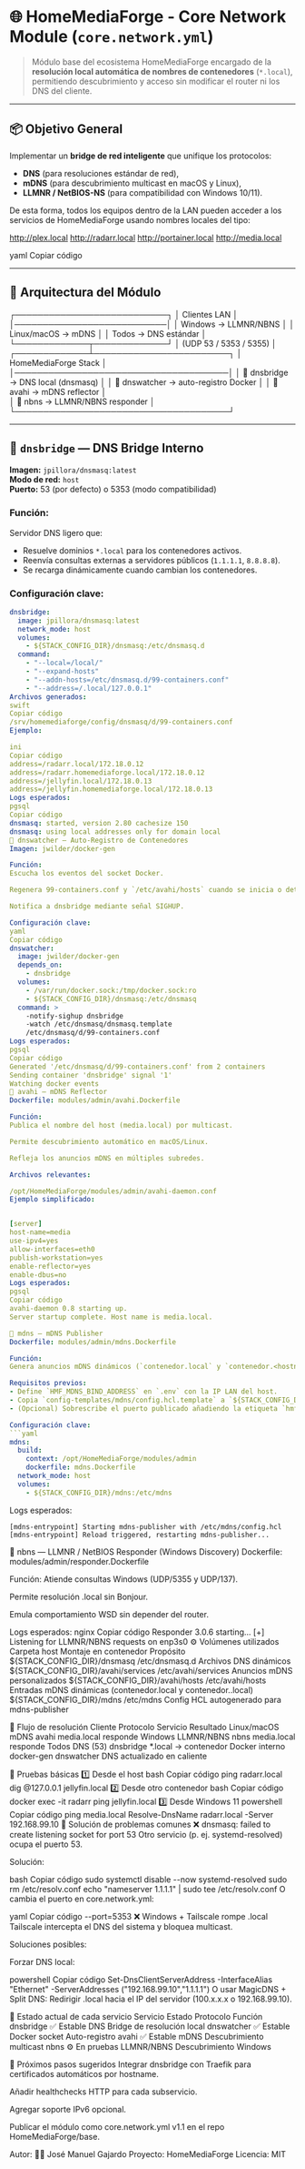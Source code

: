 # 🌐 HomeMediaForge - Core Network Module (`core.network.yml`)

> Módulo base del ecosistema HomeMediaForge encargado de la **resolución local automática de nombres de contenedores** (`*.local`), permitiendo descubrimiento y acceso sin modificar el router ni los DNS del cliente.

---

## 📦 Objetivo General

Implementar un **bridge de red inteligente** que unifique los protocolos:
- **DNS** (para resoluciones estándar de red),
- **mDNS** (para descubrimiento multicast en macOS y Linux),
- **LLMNR / NetBIOS-NS** (para compatibilidad con Windows 10/11).

De esta forma, todos los equipos dentro de la LAN pueden acceder a los servicios de HomeMediaForge usando nombres locales del tipo:

http://plex.local
http://radarr.local
http://portainer.local
http://media.local

yaml
Copiar código

---

## 🧱 Arquitectura del Módulo

┌───────────────────────────┐
│ Clientes LAN │
│───────────────────────────│
│ Windows → LLMNR/NBNS │
│ Linux/macOS → mDNS │
│ Todos → DNS estándar │
└─────────────┬─────────────┘
│
(UDP 53 / 5353 / 5355)
│
┌─────────────┴────────────────────────┐
│ HomeMediaForge Stack                 │
│──────────────────────────────────────│
│ 🧠 dnsbridge → DNS local (dnsmasq)   │
│ 🧩 dnswatcher → auto-registro Docker │
│ 📣 avahi → mDNS reflector            │          
│ 💬 nbns → LLMNR/NBNS responder       │
└──────────────────────────────────────┘


---

## 🧠 `dnsbridge` — DNS Bridge Interno

**Imagen:** `jpillora/dnsmasq:latest`  
**Modo de red:** `host`  
**Puerto:** 53 (por defecto) o 5353 (modo compatibilidad)

### Función:
Servidor DNS ligero que:
- Resuelve dominios `*.local` para los contenedores activos.
- Reenvía consultas externas a servidores públicos (`1.1.1.1`, `8.8.8.8`).
- Se recarga dinámicamente cuando cambian los contenedores.

### Configuración clave:
```yaml
dnsbridge:
  image: jpillora/dnsmasq:latest
  network_mode: host
  volumes:
    - ${STACK_CONFIG_DIR}/dnsmasq:/etc/dnsmasq.d
  command:
    - "--local=/local/"
    - "--expand-hosts"
    - "--addn-hosts=/etc/dnsmasq.d/99-containers.conf"
    - "--address=/.local/127.0.0.1"
Archivos generados:
swift
Copiar código
/srv/homemediaforge/config/dnsmasq/d/99-containers.conf
Ejemplo:

ini
Copiar código
address=/radarr.local/172.18.0.12
address=/radarr.homemediaforge.local/172.18.0.12
address=/jellyfin.local/172.18.0.13
address=/jellyfin.homemediaforge.local/172.18.0.13
Logs esperados:
pgsql
Copiar código
dnsmasq: started, version 2.80 cachesize 150
dnsmasq: using local addresses only for domain local
🧩 dnswatcher — Auto-Registro de Contenedores
Imagen: jwilder/docker-gen

Función:
Escucha los eventos del socket Docker.

Regenera 99-containers.conf y `/etc/avahi/hosts` cuando se inicia o detiene un contenedor.

Notifica a dnsbridge mediante señal SIGHUP.

Configuración clave:
yaml
Copiar código
dnswatcher:
  image: jwilder/docker-gen
  depends_on:
    - dnsbridge
  volumes:
    - /var/run/docker.sock:/tmp/docker.sock:ro
    - ${STACK_CONFIG_DIR}/dnsmasq:/etc/dnsmasq
  command: >
    -notify-sighup dnsbridge
    -watch /etc/dnsmasq/dnsmasq.template
    /etc/dnsmasq/d/99-containers.conf
Logs esperados:
pgsql
Copiar código
Generated '/etc/dnsmasq/d/99-containers.conf' from 2 containers
Sending container 'dnsbridge' signal '1'
Watching docker events
📣 avahi — mDNS Reflector
Dockerfile: modules/admin/avahi.Dockerfile

Función:
Publica el nombre del host (media.local) por multicast.

Permite descubrimiento automático en macOS/Linux.

Refleja los anuncios mDNS en múltiples subredes.

Archivos relevantes:

/opt/HomeMediaForge/modules/admin/avahi-daemon.conf
Ejemplo simplificado:


[server]
host-name=media
use-ipv4=yes
allow-interfaces=eth0
publish-workstation=yes
enable-reflector=yes
enable-dbus=no
Logs esperados:
pgsql
Copiar código
avahi-daemon 0.8 starting up.
Server startup complete. Host name is media.local.

📡 mdns — mDNS Publisher
Dockerfile: modules/admin/mdns.Dockerfile

Función:
Genera anuncios mDNS dinámicos (`contenedor.local` y `contenedor.<hostname>.local`) con `mdns-publisher`, eliminando la necesidad de crear archivos `.service` a mano.

Requisitos previos:
- Define `HMF_MDNS_BIND_ADDRESS` en `.env` con la IP LAN del host.
- Copia `config-templates/mdns/config.hcl.template` a `${STACK_CONFIG_DIR}/mdns/config.hcl.template`.
- (Opcional) Sobrescribe el puerto publicado añadiendo la etiqueta `hmf.mdns.port=<puerto>` al contenedor.

Configuración clave:
```yaml
mdns:
  build:
    context: /opt/HomeMediaForge/modules/admin
    dockerfile: mdns.Dockerfile
  network_mode: host
  volumes:
    - ${STACK_CONFIG_DIR}/mdns:/etc/mdns
```

Logs esperados:
```text
[mdns-entrypoint] Starting mdns-publisher with /etc/mdns/config.hcl
[mdns-entrypoint] Reload triggered, restarting mdns-publisher...
```
💬 nbns — LLMNR / NetBIOS Responder (Windows Discovery)
Dockerfile: modules/admin/responder.Dockerfile

Función:
Atiende consultas Windows (UDP/5355 y UDP/137).

Permite resolución .local sin Bonjour.

Emula comportamiento WSD sin depender del router.

Logs esperados:
nginx
Copiar código
Responder 3.0.6 starting...
[+] Listening for LLMNR/NBNS requests on enp3s0
⚙️ Volúmenes utilizados
Carpeta host	Montaje en contenedor	Propósito
${STACK_CONFIG_DIR}/dnsmasq	/etc/dnsmasq.d	Archivos DNS dinámicos
${STACK_CONFIG_DIR}/avahi/services	/etc/avahi/services	Anuncios mDNS personalizados
${STACK_CONFIG_DIR}/avahi/hosts	/etc/avahi/hosts	Entradas mDNS dinámicas (contenedor.local y contenedor.<hostname>.local)
${STACK_CONFIG_DIR}/mdns	/etc/mdns	Config HCL autogenerado para mdns-publisher

🧩 Flujo de resolución
Cliente	Protocolo	Servicio	Resultado
Linux/macOS	mDNS	avahi	media.local responde
Windows	LLMNR/NBNS	nbns	media.local responde
Todos	DNS (53)	dnsbridge	*.local → contenedor
Docker interno	docker-gen	dnswatcher	DNS actualizado en caliente

🚀 Pruebas básicas
1️⃣ Desde el host
bash
Copiar código
ping radarr.local
dig @127.0.0.1 jellyfin.local
2️⃣ Desde otro contenedor
bash
Copiar código
docker exec -it radarr ping jellyfin.local
3️⃣ Desde Windows 11
powershell
Copiar código
ping media.local
Resolve-DnsName radarr.local -Server 192.168.99.10
🧰 Solución de problemas comunes
❌ dnsmasq: failed to create listening socket for port 53
Otro servicio (p. ej. systemd-resolved) ocupa el puerto 53.

Solución:

bash
Copiar código
sudo systemctl disable --now systemd-resolved
sudo rm /etc/resolv.conf
echo "nameserver 1.1.1.1" | sudo tee /etc/resolv.conf
O cambia el puerto en core.network.yml:

yaml
Copiar código
--port=5353
❌ Windows + Tailscale rompe .local
Tailscale intercepta el DNS del sistema y bloquea multicast.

Soluciones posibles:

Forzar DNS local:

powershell
Copiar código
Set-DnsClientServerAddress -InterfaceAlias "Ethernet" -ServerAddresses ("192.168.99.10","1.1.1.1")
O usar MagicDNS + Split DNS:
Redirigir .local hacia el IP del servidor (100.x.x.x o 192.168.99.10).

🏁 Estado actual de cada servicio
Servicio	Estado	Protocolo	Función
dnsbridge	✅ Estable	DNS	Bridge de resolución local
dnswatcher	✅ Estable	Docker socket	Auto-registro
avahi	✅ Estable	mDNS	Descubrimiento multicast
nbns	⚙️ En pruebas	LLMNR/NBNS	Descubrimiento Windows

🧩 Próximos pasos sugeridos
 Integrar dnsbridge con Traefik para certificados automáticos por hostname.

 Añadir healthchecks HTTP para cada subservicio.

 Agregar soporte IPv6 opcional.

 Publicar el módulo como core.network.yml v1.1 en el repo HomeMediaForge/base.

Autor:
🧑‍💻 José Manuel Gajardo
Proyecto: HomeMediaForge
Licencia: MIT
